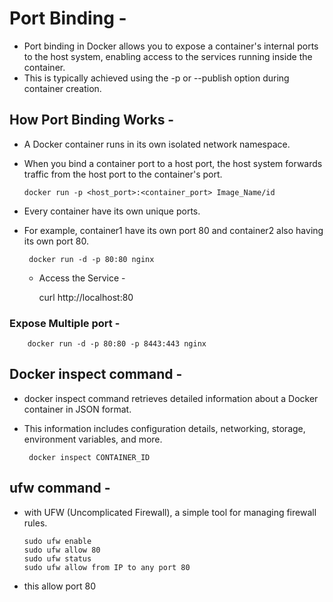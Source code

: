 # Port Binding -
- Port binding in Docker allows you to expose a container's internal ports to the host system, enabling access to the services running inside the container.
- This is typically achieved using the -p or --publish option during container creation.

## How Port Binding Works -
- A Docker container runs in its own isolated network namespace.
- When you bind a container port to a host port, the host system forwards traffic from the host port to the container's port.

      docker run -p <host_port>:<container_port> Image_Name/id
  

- Every container have its own unique ports.
- For example, container1 have its own port 80 and container2 also having its own port 80.


       docker run -d -p 80:80 nginx

  - Access the Service -

       curl http://localhost:80
  
### Expose Multiple port -
       
        docker run -d -p 80:80 -p 8443:443 nginx


## Docker inspect command -
- docker inspect command retrieves detailed information about a Docker container in JSON format.
- This information includes configuration details, networking, storage, environment variables, and more.

       docker inspect CONTAINER_ID

## ufw command -
- with UFW (Uncomplicated Firewall), a simple tool for managing firewall rules.

      sudo ufw enable
      sudo ufw allow 80
      sudo ufw status
      sudo ufw allow from IP to any port 80

- this allow port 80


